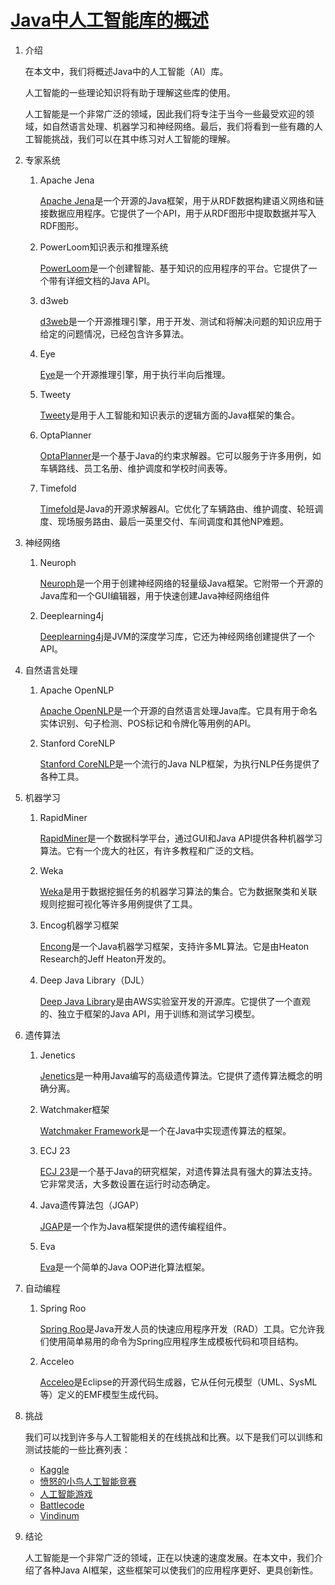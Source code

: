 # [Java中人工智能库的概述](https://www.baeldung.com/java-ai)

1. 介绍

    在本文中，我们将概述Java中的人工智能（AI）库。

    人工智能的一些理论知识将有助于理解这些库的使用。

    人工智能是一个非常广泛的领域，因此我们将专注于当今一些最受欢迎的领域，如自然语言处理、机器学习和神经网络。最后，我们将看到一些有趣的人工智能挑战，我们可以在其中练习对人工智能的理解。

2. 专家系统

    1. Apache Jena

        [Apache Jena](http://jena.apache.org/)是一个开源的Java框架，用于从RDF数据构建语义网络和链接数据应用程序。它提供了一个API，用于从RDF图形中提取数据并写入RDF图形。

    2. PowerLoom知识表示和推理系统

        [PowerLoom](http://www.isi.edu/isd/LOOM/PowerLoom/)是一个创建智能、基于知识的应用程序的平台。它提供了一个带有详细文档的Java API。

    3. d3web

        [d3web](https://www.d3web.de/)是一个开源推理引擎，用于开发、测试和将解决问题的知识应用于给定的问题情况，已经包含许多算法。

    4. Eye

        [Eye](http://www.agfa.com/w3c/euler/)是一个开源推理引擎，用于执行半向后推理。

    5. Tweety

        [Tweety](http://tweetyproject.org/index.html)是用于人工智能和知识表示的逻辑方面的Java框架的集合。

    6. OptaPlanner

        [OptaPlanner](https://www.baeldung.com/opta-planner)是一个基于Java的约束求解器。它可以服务于许多用例，如车辆路线、员工名册、维护调度和学校时间表等。

    7. Timefold

        [Timefold](https://www.baeldung.com/java-timefold-solver-guide)是Java的开源求解器AI。它优化了车辆路由、维护调度、轮班调度、现场服务路由、最后一英里交付、车间调度和其他NP难题。

3. 神经网络

    1. Neuroph

        [Neuroph](http://neuroph.sourceforge.net/index.html)是一个用于创建神经网络的轻量级Java框架。它附带一个开源的Java库和一个GUI编辑器，用于快速创建Java神经网络组件

    2. Deeplearning4j

        [Deeplearning4j](https://deeplearning4j.konduit.ai/)是JVM的深度学习库，它还为神经网络创建提供了一个API。

4. 自然语言处理

    1. Apache OpenNLP

        [Apache OpenNLP](https://www.baeldung.com/apache-open-nlp)是一个开源的自然语言处理Java库。它具有用于命名实体识别、句子检测、POS标记和令牌化等用例的API。

    2. Stanford CoreNLP

        [Stanford CoreNLP](http://stanfordnlp.github.io/CoreNLP/)是一个流行的Java NLP框架，为执行NLP任务提供了各种工具。

5. 机器学习

    1. RapidMiner

        [RapidMiner](https://rapidminer.com/)是一个数据科学平台，通过GUI和Java API提供各种机器学习算法。它有一个庞大的社区，有许多教程和广泛的文档。

    2. Weka

        [Weka](http://www.cs.waikato.ac.nz/ml/weka/)是用于数据挖掘任务的机器学习算法的集合。它为数据聚类和关联规则挖掘可视化等许多用例提供了工具。

    3. Encog机器学习框架

        [Encong](http://www.heatonresearch.com/)是一个Java机器学习框架，支持许多ML算法。它是由Heaton Research的Jeff Heaton开发的。

    4. Deep Java Library（DJL）

        [Deep Java Library](https://djl.ai/)是由AWS实验室开发的开源库。它提供了一个直观的、独立于框架的Java API，用于训练和测试学习模型。

6. 遗传算法

    1. Jenetics

        [Jenetics](http://jenetics.io/)是一种用Java编写的高级遗传算法。它提供了遗传算法概念的明确分离。

    2. Watchmaker框架

        [Watchmaker Framework](http://watchmaker.uncommons.org/)是一个在Java中实现遗传算法的框架。

    3. ECJ 23

        [ECJ 23](http://cs.gmu.edu/~eclab/projects/ecj/)是一个基于Java的研究框架，对遗传算法具有强大的算法支持。它非常灵活，大多数设置在运行时动态确定。

    4. Java遗传算法包（JGAP）

        [JGAP](http://jgap.sourceforge.net/)是一个作为Java框架提供的遗传编程组件。

    5. Eva

        [Eva](https://github.com/decorators-squad/eva)是一个简单的Java OOP进化算法框架。

7. 自动编程

    1. Spring Roo

        [Spring Roo](https://www.baeldung.com/spring-roo)是Java开发人员的快速应用程序开发（RAD）工具。它允许我们使用简单易用的命令为Spring应用程序生成模板代码和项目结构。

    2. Acceleo

        [Acceleo](http://www.eclipse.org/acceleo/)是Eclipse的开源代码生成器，它从任何元模型（UML、SysML等）定义的EMF模型生成代码。

8. 挑战

    我们可以找到许多与人工智能相关的在线挑战和比赛。以下是我们可以训练和测试技能的一些比赛列表：

    - [Kaggle](https://www.kaggle.com/)
    - [愤怒的小鸟人工智能竞赛](http://www.aibirds.org/)
    - [人工智能游戏](http://theaigames.com/)
    - [Battlecode](https://battlecode.org/)
    - [Vindinum](http://vindinium.org/)

9. 结论

    人工智能是一个非常广泛的领域，正在以快速的速度发展。在本文中，我们介绍了各种Java AI框架，这些框架可以使我们的应用程序更好、更具创新性。
